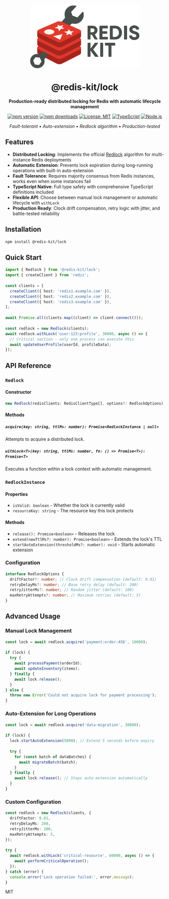 <div align="center">

<img src="https://raw.githubusercontent.com/CSenshi/redis-kit/main/docs/images/logo.png" alt="Redis Kit Logo" height="200">

# @redis-kit/lock

**Production-ready distributed locking for Redis with automatic lifecycle management**

[![npm version](https://badge.fury.io/js/%40redis-kit%2Flock.svg)](https://www.npmjs.com/package/@redis-kit/lock)
[![npm downloads](https://img.shields.io/npm/dm/@redis-kit/lock.svg)](https://www.npmjs.com/package/@redis-kit/lock)
[![License: MIT](https://img.shields.io/badge/License-MIT-yellow.svg)](https://opensource.org/licenses/MIT)
[![TypeScript](https://img.shields.io/badge/TypeScript-Ready-blue.svg)](https://www.typescriptlang.org/)
[![Node.js](https://img.shields.io/badge/Node.js-18%2B-green.svg)](https://nodejs.org/)

_Fault-tolerant • Auto-extension • Redlock algorithm • Production-tested_

</div>

## Features

- **Distributed Locking**: Implements the official [Redlock]() algorithm for multi-instance Redis deployments
- **Automatic Extension**: Prevents lock expiration during long-running operations with built-in auto-extension
- **Fault Tolerance**: Requires majority consensus from Redis instances, works even when some instances fail
- **TypeScript Native**: Full type safety with comprehensive TypeScript definitions included
- **Flexible API**: Choose between manual lock management or automatic lifecycle with `withLock`
- **Production Ready**: Clock drift compensation, retry logic with jitter, and battle-tested reliability

## Installation

```bash
npm install @redis-kit/lock
```

## Quick Start

```typescript
import { Redlock } from '@redis-kit/lock';
import { createClient } from 'redis';

const clients = [
  createClient({ host: 'redis1.example.com' }),
  createClient({ host: 'redis2.example.com' }),
  createClient({ host: 'redis3.example.com' }),
];

await Promise.all(clients.map((client) => client.connect()));

const redlock = new Redlock(clients);
await redlock.withLock('user:123:profile', 30000, async () => {
  // Critical section - only one process can execute this
  await updateUserProfile(userId, profileData);
});
```

## API Reference

### `Redlock`

#### Constructor

```typescript
new Redlock(redisClients: RedisClientType[], options?: RedlockOptions)
```

#### Methods

##### `acquire(key: string, ttlMs: number): Promise<RedlockInstance | null>`

Attempts to acquire a distributed lock.

##### `withLock<T>(key: string, ttlMs: number, fn: () => Promise<T>): Promise<T>`

Executes a function within a lock context with automatic management.

### `RedlockInstance`

#### Properties

- `isValid: boolean` - Whether the lock is currently valid
- `resourceKey: string` - The resource key this lock protects

#### Methods

- `release(): Promise<boolean>` - Releases the lock
- `extend(newTtlMs?: number): Promise<boolean>` - Extends the lock's TTL
- `startAutoExtension(thresholdMs?: number): void` - Starts automatic extension

### Configuration

```typescript
interface RedlockOptions {
  driftFactor?: number; // Clock drift compensation (default: 0.01)
  retryDelayMs?: number; // Base retry delay (default: 200)
  retryJitterMs?: number; // Random jitter (default: 100)
  maxRetryAttempts?: number; // Maximum retries (default: 3)
}
```

## Advanced Usage

### Manual Lock Management

```typescript
const lock = await redlock.acquire('payment:order:456', 10000);

if (lock) {
  try {
    await processPayment(orderId);
    await updateInventory(items);
  } finally {
    await lock.release();
  }
} else {
  throw new Error('Could not acquire lock for payment processing');
}
```

### Auto-Extension for Long Operations

```typescript
const lock = await redlock.acquire('data-migration', 30000);

if (lock) {
  lock.startAutoExtension(5000); // Extend 5 seconds before expiry

  try {
    for (const batch of dataBatches) {
      await migrateBatch(batch);
    }
  } finally {
    await lock.release(); // Stops auto-extension automatically
  }
}
```

### Custom Configuration

```typescript
const redlock = new Redlock(clients, {
  driftFactor: 0.01,
  retryDelayMs: 200,
  retryJitterMs: 100,
  maxRetryAttempts: 5,
});

try {
  await redlock.withLock('critical-resource', 60000, async () => {
    await performCriticalOperation();
  });
} catch (error) {
  console.error('Lock operation failed:', error.message);
}
```

MIT
